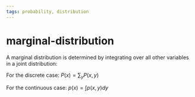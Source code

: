 ```yaml
---
tags: probability, distribution
---
```


# marginal-distribution


A marginal distribution is determined by integrating over all other variables in a joint distribution:

For the discrete case: $P(x) = \sum_y P(x,y)$

For the continuous case: $p(x) = \int p(x,y) dy$
